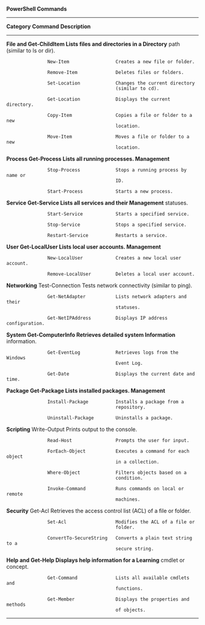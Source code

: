 **PowerShell Commands**

  -----------------------------------------------------------------------------
  **Category**     **Command**              **Description**
  ---------------- ------------------------ -----------------------------------
  **File and       Get-ChildItem            Lists files and directories in a
  Directory**                               path (similar to ls or dir).

                   New-Item                 Creates a new file or folder.

                   Remove-Item              Deletes files or folders.

                   Set-Location             Changes the current directory
                                            (similar to cd).

                   Get-Location             Displays the current directory.

                   Copy-Item                Copies a file or folder to a new
                                            location.

                   Move-Item                Moves a file or folder to a new
                                            location.

  **Process        Get-Process              Lists all running processes.
  Management**                              

                   Stop-Process             Stops a running process by name or
                                            ID.

                   Start-Process            Starts a new process.

  **Service        Get-Service              Lists all services and their
  Management**                              statuses.

                   Start-Service            Starts a specified service.

                   Stop-Service             Stops a specified service.

                   Restart-Service          Restarts a service.

  **User           Get-LocalUser            Lists local user accounts.
  Management**                              

                   New-LocalUser            Creates a new local user account.

                   Remove-LocalUser         Deletes a local user account.

  **Networking**   Test-Connection          Tests network connectivity (similar
                                            to ping).

                   Get-NetAdapter           Lists network adapters and their
                                            statuses.

                   Get-NetIPAddress         Displays IP address configuration.

  **System         Get-ComputerInfo         Retrieves detailed system
  Information**                             information.

                   Get-EventLog             Retrieves logs from the Windows
                                            Event Log.

                   Get-Date                 Displays the current date and time.

  **Package        Get-Package              Lists installed packages.
  Management**                              

                   Install-Package          Installs a package from a
                                            repository.

                   Uninstall-Package        Uninstalls a package.

  **Scripting**    Write-Output             Prints output to the console.

                   Read-Host                Prompts the user for input.

                   ForEach-Object           Executes a command for each object
                                            in a collection.

                   Where-Object             Filters objects based on a
                                            condition.

                   Invoke-Command           Runs commands on local or remote
                                            machines.

  **Security**     Get-Acl                  Retrieves the access control list
                                            (ACL) of a file or folder.

                   Set-Acl                  Modifies the ACL of a file or
                                            folder.

                   ConvertTo-SecureString   Converts a plain text string to a
                                            secure string.

  **Help and       Get-Help                 Displays help information for a
  Learning**                                cmdlet or concept.

                   Get-Command              Lists all available cmdlets and
                                            functions.

                   Get-Member               Displays the properties and methods
                                            of objects.
  -----------------------------------------------------------------------------
